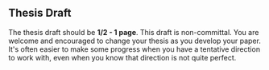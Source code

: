 
## Thesis Draft

The thesis draft should be **1/2 - 1 page**. This draft is non-committal. You are welcome and encouraged to change your thesis as you develop your paper. It's often easier to make some progress when you have a tentative direction to work with, even when you know that direction is not quite perfect.

